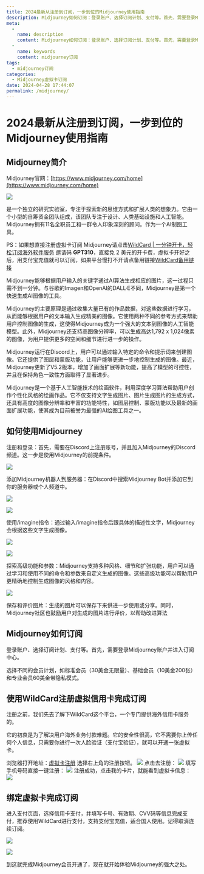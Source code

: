 ```yaml
---
title: 2024最新从注册到订阅，一步到位的Midjourney使用指南
description: Midjourney如何订阅：登录账户、选择订阅计划、支付等。首先，需要登录Midjourney账户并进入订阅中心。选择不同的会员计划，如标准会员（30美金无限量）、基础会员（10美金200张）和专业会员60美金带隐私模式。
meta: 
  - 
    name: description
    content: Midjourney如何订阅：登录账户、选择订阅计划、支付等。首先，需要登录Midjourney账户并进入订阅中心。选择不同的会员计划，如标准会员（30美金无限量）、基础会员（10美金200张）和专业会员60美金带隐私模式。
  - 
    name: keywords
    content: midjourney订阅
tags: 
  - midjourney订阅
categories: 
  - Midjourney虚拟卡订阅
date: 2024-04-28 17:44:07
permalink: /midjourney/
---
```


# 2024最新从注册到订阅，一步到位的Midjourney使用指南
## Midjourney简介
Midjourney官网：[https://www.midjourney.com/home](https://www.midjourney.com/home)

![](https://hlplch.aliyuntm.com/chatgpt/WX20240427-023045.png)

是一个独立的研究实验室，专注于探索新的思维方式和扩展人类的想象力。它由一个小型的自筹资金团队组成，该团队专注于设计、人类基础设施和人工智能。Midjourney拥有11名全职员工和一群令人印象深刻的顾问。作为一个AI制图工具。


PS：如果想直接注册虚拟卡订阅 Midjourney请点击[WildCard | 一分钟开卡，轻松订阅海外软件服务](https://yeka.ai/i/GPT310)  邀请码 **GPT310**，直接免 2 美元的开卡费，虚拟卡开好之后，用支付宝充值就可以订阅，如果平台慢打不开请点备用链接[WildCard备用链接](https://yeka.ai/i/GPT310)

Midjourney能够根据用户输入的关键字通过AI算法生成相应的图片，这一过程只需不到一分钟。与谷歌的Imagen和OpenAI的DALL·E不同，Midjourney是第一个快速生成AI图像的工具。

Midjourney的主要原理是通过收集大量已有的作品数据，对这些数据进行学习，从而能够根据用户的文本输入生成精美的图像。它使用两种不同的参考方式来帮助用户控制图像的生成，这使得Midjourney成为一个强大的文本到图像的人工智能模型。此外，Midjourney还支持高图像分辨率，可以生成高达1,792 x 1,024像素的图像，为用户提供更多的空间和细节进行进一步的操作。

Midjourney运行在Discord上，用户可以通过输入特定的命令和提示词来创建图像。它还提供了图层和蒙版功能，让用户能够更进一步地控制生成的图像。最近，Midjourney更新了V5.2版本，增加了画面扩展等新功能，提高了模型的可控性，并且在保持角色一致性方面取得了显著进步。

Midjourney是一个基于人工智能技术的绘画软件，利用深度学习算法帮助用户创作个性化风格的绘画作品。它不仅支持文字生成图片、图片生成图片的生成方式，还具有高度的图像分辨率和丰富的功能特性，如图层控制、蒙版功能以及最新的画面扩展功能，使其成为目前被誉为最强的AI绘图工具之一。

## 如何使用Midjourney
注册和登录：首先，需要在Discord上注册账号，并且加入Midjourney的Discord频道。这一步是使用Midjourney的前提条件。

![](https://hlplch.aliyuntm.com/chatgpt/WX20240427-023253.png)

添加Midjourney机器人到服务器：在Discord中搜索Midjourney Bot并添加它到你的服务器或个人频道中。

![](https://hlplch.aliyuntm.com/chatgpt/WX20240427-023311.png)

![](https://hlplch.aliyuntm.com/chatgpt/WX20240427-023324.png)

使用/imagine指令：通过输入/imagine指令后跟具体的描述性文字，Midjourney会根据这些文字生成图像。

![](https://hlplch.aliyuntm.com/chatgpt/WX20240427-023337.png)

![](https://hlplch.aliyuntm.com/chatgpt/WX20240427-023350.png)



探索高级功能和参数：Midjourney支持多种风格、细节和扩张功能，用户可以通过学习和使用不同的命令和参数来自定义生成的图像。这些高级功能可以帮助用户更精确地控制生成图像的风格和内容。

![](https://hlplch.aliyuntm.com/chatgpt/WX20240427-023429.png)

保存和评价图片：生成的图片可以保存下来供进一步使用或分享。同时，Midjourney社区也鼓励用户对生成的图片进行评价，以帮助改进算法

## Midjourney如何订阅
登录账户、选择订阅计划、支付等。首先，需要登录Midjourney账户并进入订阅中心。

选择不同的会员计划，如标准会员（30美金无限量）、基础会员（10美金200张）和专业会员60美金带隐私模式。


## 使用WildCard注册虚拟信用卡完成订阅
注册之前，我们先去了解下WildCard这个平台，一个专门提供海外信用卡服务的。

它的初衷是为了解决用户海外业务付款难题。它的安全性很高，它不需要你上传任何个人信息，只需要你进行一次人脸验证（支付宝验证），就可以开通一张虚拟卡。

浏览器打开地址：[虚拟卡注册](https://yeka.ai/i/GPT310) 选择右上角的注册按钮。
![](https://hlplch.aliyuntm.com/chatgpt/WX20240404-205532.png)
点击去注册：
![](https://hlplch.aliyuntm.com/chatgpt/WX20240410-183102.png)
填写手机号码直接一键注册：
![](https://hlplch.aliyuntm.com/chatgpt/WX20240410-183120.png)
注册成功，点击我的卡片，就能看到虚拟卡信息：
![](https://hlplch.aliyuntm.com/chatgpt/WX20240410-183138.png)

## 绑定虚拟卡完成订阅

进入支付页面，选择信用卡支付，并填写卡号、有效期、CVV码等信息完成支付，推荐使用WildCard进行支付，支持支付宝充值，适合国人使用。记得取消连续订阅。

![](https://hlplch.aliyuntm.com/chatgpt/WX20240427-024444.png)

![](https://hlplch.aliyuntm.com/chatgpt/WX20240427-024509.png)

到这就完成Midjourney会员开通了，现在就开始体验Midjourney的强大之处。